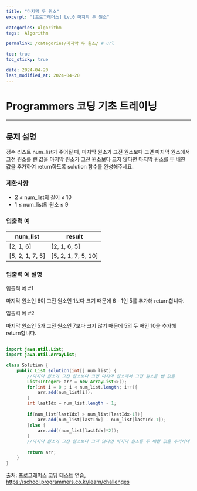 ```yaml
---
title: "마지막 두 원소"
excerpt: "[프로그래머스] Lv.0 마지막 두 원소"

categories: Algorithm
tags:  Algorithm

permalink: /categories/마지막 두 원소/ # url

toc: true
toc_sticky: true

date: 2024-04-20
last_modified_at: 2024-04-20
---
```


# Programmers 코딩 기초 트레이닝

---

## 문제 설명
정수 리스트 num_list가 주어질 때, 마지막 원소가 그전 원소보다 크면 마지막 원소에서 그전 원소를 뺀 값을 마지막 원소가 그전 원소보다 크지 않다면 마지막 원소를 두 배한 값을 추가하여 return하도록 solution 함수를 완성해주세요.

### 제한사항
- 2 ≤ num_list의 길이 ≤ 10
- 1 ≤ num_list의 원소 ≤ 9

### 입출력 예

| num_list       | result         |
|----------------|----------------|
| [2, 1, 6]      | [2, 1, 6, 5]   |
| [5, 2, 1, 7, 5]| [5, 2, 1, 7, 5, 10] |

### 입출력 예 설명
입출력 예 #1

마지막 원소인 6이 그전 원소인 1보다 크기 때문에 6 - 1인 5를 추가해 return합니다.

입출력 예 #2

마지막 원소인 5가 그전 원소인 7보다 크지 않기 때문에 5의 두 배인 10을 추가해 return합니다.

```java

import java.util.List;
import java.util.ArrayList;

class Solution {
    public List solution(int[] num_list) {
        //마지막 원소가 그전 원소보다 크면 마지막 원소에서 그전 원소를 뺀 값을
        List<Integer> arr = new ArrayList<>();
        for(int i = 0 ; i < num_list.length; i++){
            arr.add(num_list[i]);
        }
        int lastIdx = num_list.length - 1;
        
        if(num_list[lastIdx] > num_list[lastIdx-1]){
            arr.add(num_list[lastIdx] - num_list[lastIdx-1]);
        }else {
            arr.add((num_list[lastIdx]*2));
        }
        //마지막 원소가 그전 원소보다 크지 않다면 마지막 원소를 두 배한 값을 추가하여 return
      
        return arr;
    }
}

``````

출처: 프로그래머스 코딩 테스트 연습, https://school.programmers.co.kr/learn/challenges
